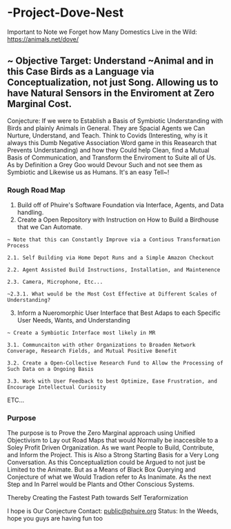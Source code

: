 # -Project-Dove-Nest
Important to Note we Forget how Many Domestics Live in the Wild: https://animals.net/dove/

## ~ Objective Target: Understand ~Animal and in this Case Birds as a Language via Conceptualization, not just Song. Allowing us to have Natural Sensors in the Enviroment at Zero Marginal Cost.
Conjecture: If we were to Establish a Basis of Symbiotic Understanding with Birds and plainly Animals in General. They are Spacial Agents we Can Nurture, Understand, and Teach. Think to Covids (Interesting, why is it always this Dumb Negative Association Word game in this Reasearch that Prevents Understanding) and how they Could help Clean, find a Mutual Basis of Communication, and Transform the Enviroment to Suite all of Us. As by Definition a Grey Goo would Devour Such and not see them as Symbiotic and Likewise us as Humans. It's an easy Tell~!

### Rough Road Map
1. Build off of Phuire's Software Foundation via Interface, Agents, and Data handling.
2. Create a Open Repository with Instruction on How to Build a Birdhouse that we Can Automate.
```
~ Note that this can Constantly Improve via a Contious Transformation Process

2.1. Self Building via Home Depot Runs and a Simple Amazon Checkout

2.2. Agent Assisted Build Instructions, Installation, and Maintenence

2.3. Camera, Microphone, Etc...

~2.3.1. What would be the Most Cost Effective at Different Scales of Understanding?
```
3. Inform a Nueromorphic User Interface that Best Adaps to each Specific User Needs, Wants, and Understanding
```
~ Create a Symbiotic Interface most likely in MR

3.1. Communcaiton with other Organizations to Broaden Network Converage, Research Fields, and Mutual Positive Benefit

3.2. Create a Open-Collective Research Fund to Allow the Processing of Such Data on a Ongoing Basis

3.3. Work with User Feedback to best Optimize, Ease Frustration, and Encourage Intellectual Curiosity
```
ETC...

### Purpose
The purpose is to Prove the Zero Marginal approach using Unified Objectivism to Lay out Road Maps that would Normally be inaccesible to a Soley Profit Driven Organization. As we want People to Build, Contribute, and Inform the Project. This is Also a Strong Starting Basis for a Very Long Conversation. As this Conceptualiztion could be Argued to not just be Limited to the Animate. But as a Means of Black Box Querying and Conjecture of what we Would Tradion refer to As Inanimate. As the next Step and In Parrel would be Plants and Other Conscious Systems.

Thereby Creating the Fastest Path towards Self Teraformization

I hope is Our Conjecture
Contact: public@phuire.org
Status: In the Weeds, hope you guys are having fun too
